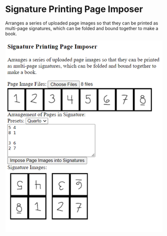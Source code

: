 Signature Printing Page Imposer
===============================

Arranges a series of uploaded page images so that they can be printed
as multi-page signatures, which can be folded and bound together
to make a book.

<img src="Screenshot.png" />
